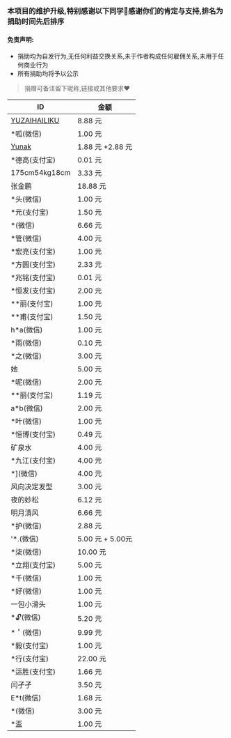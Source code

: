 ### 本项目的维护升级,特别感谢以下同学🌹感谢你们的肯定与支持,排名为捐助时间先后排序

#### 免责声明: 
* 捐助均为自发行为,无任何利益交换关系,未于作者构成任何雇佣关系,未用于任何商业行为
* 所有捐助均将予以公示

> 捐赠可备注留下昵称,链接或其他要求❤️

| ID                                              | 金额             |
| ----------------------------------------------- | ---------------- |
| [YUZAIHAILIKU](https://github.com/YUZAIHAILIKU) | 8.88 元          |
| *呱(微信)                                       | 1.00 元          |
| [Yunak](https://github.com/Yunak)               | 1.88 元 +2.88 元 |
| *德高(支付宝)                                   | 0.01 元          |
| 175cm54kg18cm                                   | 3.33 元          |
| 张金鹏                                          | 18.88 元         |
| *头(微信)                                       | 1.00 元          |
| *元(支付宝)                                     | 1.50 元          |
| *(微信)                                         | 6.66 元          |
| *管(微信)                                       | 4.00 元          |
| *宏亮(支付宝)                                   | 1.00 元          |
| *方圆(支付宝)                                   | 2.33 元          |
| *兆铭(支付宝)                                   | 0.01 元          |
| *恒发(支付宝)                                   | 2.00 元          |
| **丽(支付宝)                                    | 1.00 元          |
| **甫(支付宝)                                    | 1.50 元          |
| h*a(微信)                                       | 1.00 元          |
| *雨(微信)                                       | 0.10 元          |
| *之(微信)                                       | 3.00 元          |
| 她                                              | 5.00 元          |
| *呢(微信)                                       | 2.00 元          |
| **丽(支付宝)                                    | 1.19 元          |
| a*b(微信)                                       | 2.00 元          |
| *叶(微信)                                       | 1.00 元          |
| *恒博(支付宝)                                   | 0.49 元          |
| 矿泉水                                          | 4.00 元          |
| *九江(支付宝)                                   | 4.00 元          |
| *](微信)                                        | 4.00 元          |
| 风向决定发型                                    | 3.00 元          |
| 夜的妙松                                        | 6.12 元          |
| 明月清风                                        | 6.66 元          |
| *护(微信)                                       | 2.88 元          |
| '*.(微信)                                       | 5.00 元 + 5.00元       |
| *柒(微信)                                       | 10.00 元         |
| *立翔(支付宝)                                   | 5.00 元          |
| *千(微信)                                       | 1.00 元          |
| *好(微信)                                       | 1.00 元          |
| 一包小滑头                                       | 1.00 元          |
| *🔓(微信)                                       | 5.20 元          |
| *＇(微信)                                      | 9.99 元          |
| *毅(支付宝)                                      | 1.00 元          |
| *行(支付宝)                                      | 22.00 元          |
| *运胜(支付宝)                                      | 1.66 元          |
| 闫孑孑                                      | 3.50 元          |
| E*t(微信)                                      | 1.68 元          |
| *(微信)                                      | 3.00 元          |
| *盃                                      | 1.00 元          |

